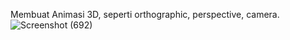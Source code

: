 Membuat Animasi 3D, seperti orthographic, perspective, camera.
![Screenshot (692)](https://github.com/user-attachments/assets/1a53596e-3205-4504-b9c2-36a53b35a58d)
